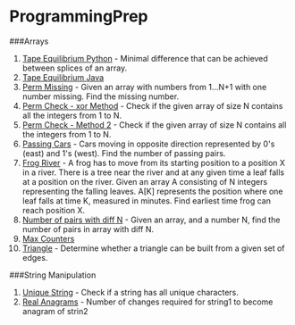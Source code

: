 ProgrammingPrep
===============

###Arrays
1. [Tape Equilibrium Python](TapeEquilibrium.py) - Minimal difference that can be achieved between splices of an array.
2. [Tape Equilibrium Java](TapeEquilibrium.java)
3. [Perm Missing](PermMissingJava.java) - Given an array with numbers from 1...N+1 with one number missing. Find the missing number.
4. [Perm Check - xor Method](PermCheck_xormethod.java) - Check if the given array of size N contains all the integers from 1 to N.
5. [Perm Check - Method 2](PermCheck_Method2.java) - Check if the given array of size N contains all the integers from 1 to N.
6. [Passing Cars](PassingCars.java) - Cars moving in opposite direction represented by 0's (east) and 1's (west). Find the number of passing pairs.
7. [Frog River](FrogRiver.java) - A frog has to move from its starting position to a position X in a river. There is a tree near the river and at any given time a leaf falls at a position on the river. Given an array A consisting of N integers representing the falling leaves. A[K] represents the position where one leaf falls at time K, measured in minutes. Find earliest time frog can reach position X.
8. [Number of pairs with diff N](Pairs_hackerrank.java) - Given an array, and a number N, find the number of pairs in array with diff N.
9. [Max Counters](MaxCounters.java)
10. [Triangle](TriangleNumber.java) - Determine whether a triangle can be built from a given set of edges.

###String Manipulation
1. [Unique String](CCI-1.py) - Check if a string has all unique characters.
2. [Real Anagrams](Anagram_hackerrank.java) - Number of changes required for string1 to become anagram of strin2
